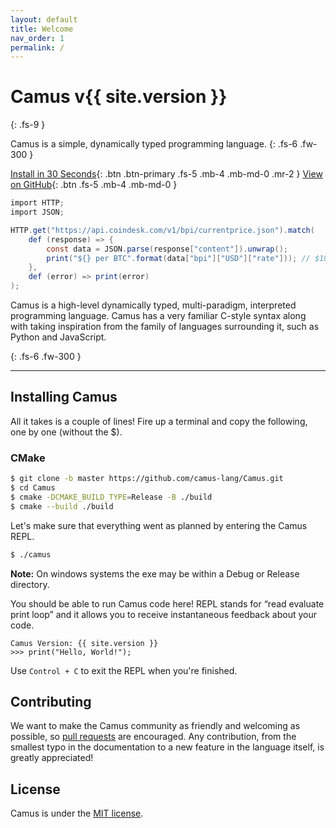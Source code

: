 ```yaml
---
layout: default
title: Welcome
nav_order: 1
permalink: /
---
```


# Camus v{{ site.version }}
{: .fs-9 }

Camus is a simple, dynamically typed programming language.
{: .fs-6 .fw-300 }

[Install in 30 Seconds](#installing-camus){: .btn .btn-primary .fs-5 .mb-4 .mb-md-0 .mr-2 } [View on GitHub](https://github.com/camus-lang/Camus){: .btn .fs-5 .mb-4 .mb-md-0 }

```cs
import HTTP;
import JSON;

HTTP.get("https://api.coindesk.com/v1/bpi/currentprice.json").match(
    def (response) => {
        const data = JSON.parse(response["content"]).unwrap();
        print("${} per BTC".format(data["bpi"]["USD"]["rate"])); // $10,577.70 per BTC
    },
    def (error) => print(error)
);
```

Camus is a high-level dynamically typed, multi-paradigm, interpreted programming language. Camus has a very familiar
C-style syntax along with taking inspiration from the family of languages surrounding it, such as Python and JavaScript.

{: .fs-6 .fw-300 }

---

## Installing Camus
All it takes is a couple of lines! Fire up a terminal and copy the following, one by one (without the $).

### CMake

```bash
$ git clone -b master https://github.com/camus-lang/Camus.git
$ cd Camus
$ cmake -DCMAKE_BUILD_TYPE=Release -B ./build 
$ cmake --build ./build
```

Let's make sure that everything went as planned by entering the Camus REPL.

```bash
$ ./camus
```

**Note:** On windows systems the exe may be within a Debug or Release directory. 

You should be able to run Camus code here! REPL stands for “read evaluate print loop” and it allows you to receive instantaneous feedback about your code.

```
Camus Version: {{ site.version }}
>>> print("Hello, World!");
```

Use `Control + C` to exit the REPL when you're finished.

## Contributing
We want to make the Camus community as friendly and welcoming as possible, so [pull requests](https://github.com/camus-lang/Camus/pulls) are encouraged. Any contribution, from the smallest typo in the documentation to a new feature in the language itself, is greatly appreciated!

## License
Camus is under the [MIT license](https://github.com/camus-lang/Camus/blob/master/LICENSE).